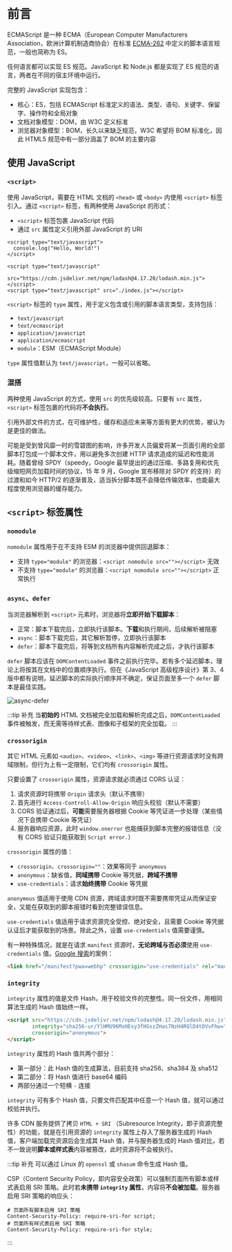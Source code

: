# 前言

ECMAScript 是一种 ECMA（European Computer Manufacturers Association，欧洲计算机制造商协会）在标准 [ECMA-262](https://262.ecma-international.org/) 中定义的脚本语言规范，一般也简称为 ES。

任何语言都可以实现 ES 规范。JavaScript 和 Node.js 都是实现了 ES 规范的语言，两者在不同的宿主环境中运行。

完整的 JavaScript 实现包含：
- 核心：ES，包括 ECMAScript 标准定义的语法、类型、语句、关键字、保留字、操作符和全局对象
- 文档对象模型：DOM，由 W3C 定义标准
- 浏览器对象模型：BOM，长久以来缺乏规范，W3C 希望将 BOM 标准化，因此 HTML5 规范中有一部分涵盖了 BOM 的主要内容

## 使用 JavaScript

### `<script>`

使用 JavaScript，需要在 HTML 文档的 `<head>` 或 `<body>` 内使用 `<script>` 标签引入。通过 `<script>` 标签，有两种使用 JavaScript 的形式：
- `<script>` 标签包裹 JavaScript 代码
- 通过 `src` 属性定义引用外部 JavaScript 的 URI

```JS
<script type="text/javascript">
  console.log("Hello, World!")
</script>
```

```JS
<script type="text/javascript"
        src="https://cdn.jsdelivr.net/npm/lodash@4.17.20/lodash.min.js">
</script>
<script type="text/javascript" src="./index.js"></script>
```

`<script>` 标签的 `type` 属性，用于定义包含或引用的脚本语言类型，支持包括：
- `text/javascript`
- `text/ecmascript`
- `application/javascript`
- `application/ecmascript`
- `module`：ESM（ECMAScript Module）

`type` 属性值默认为 `text/javascript`，一般可以省略。

### 混搭

两种使用 JavaScript 的方式，使用 `src` 的优先级较高。只要有 `src` 属性，`<script>` 标签包裹的代码将**不会执行**。

引用外部文件的方式，在可维护性，缓存和适应未来等方面有更大的优势，被认为是更佳的做法。

可能是受到曾风靡一时的雪碧图的影响，许多开发人员偏爱将某一页面引用的全部脚本打包成一个脚本文件，用以避免多次创建 HTTP 请求造成的延迟和性能消耗。随着曾经 SPDY（speedy，Google 最早提出的通过压缩、多路复用和优先级缩短网页加载时间的协议，15 年 9 月，Google 宣布移除对 SPDY 的支持）的过渡和如今 HTTP/2 的逐渐普及，适当拆分脚本既不会降低传输效率，也能最大程度使用浏览器的缓存能力。

## `<script>` 标签属性

### `nomodule`

`nomodule` 属性用于在不支持 ESM 的浏览器中提供回退脚本：
- 支持 `type="module"` 的浏览器：`<script nomodule src=""></script>` 无效
- 不支持 `type="module"` 的浏览器：`<script nomodule src=""></script>` 正常执行

### `async`、`defer`

当浏览器解析到 `<script>` 元素时，浏览器将**立即开始下载脚本**：
- 正常：脚本下载完后，立即执行该脚本。**下载**和执行期间，后续解析被阻塞
- `async`：脚本下载完后，其它解析暂停，立即执行该脚本
- `defer`：脚本下载完后，将等到文档所有内容解析完成之后，才执行该脚本

`defer` 脚本应该在 `DOMContentLoaded` 事件之前执行完毕。若有多个延迟脚本，理论上将按其在文档中的位置顺序执行。但在《JavaScript 高级程序设计》第 3、4 版中都有说明，延迟脚本的实际执行顺序并不确定，保证页面至多一个 `defer` 脚本是最佳实践。

![async-defer](/ES%20核心-前言/async-defer.jpg)

:::tip 补充
当**初始的** HTML 文档被完全加载和解析完成之后，`DOMContentLoaded` 事件被触发，而无需等待样式表、图像和子框架的完全加载。
:::

### `crossorigin`

其它 HTML 元素如 `<audio>`、`<video>`、`<link>`、`<img>` 等进行资源请求时没有跨域限制，但行为上有一定限制，它们均有 `crossorigin` 属性。

只要设置了 `crossorigin` 属性，资源请求就必须通过 CORS 认证：
1. 请求资源时将携带 `Origin` 请求头（默认不携带）
2. 首先进行 `Access-Controll-Allow-Origin` 响应头校验（默认不需要）
3. CORS 验证通过后，**可能**需要服务器根据 Cookie 等凭证进一步处理（某些情况下会携带 Cookie 等凭证）
4. 服务器响应资源，此时 `window.onerror` 也能捕获到脚本完整的报错信息（没有 CORS 验证只能获取到 `Script error.`） 

`crossorigin` 属性的值：
- `crossorigin`、`crossorigin=""`：效果等同于 `anonymous`
- `anonymous`：缺省值，**同域携带** Cookie 等凭据，**跨域不携带**
- `use-credentials`：请求**始终携带** Cookie 等凭据

`anonymous` 值适用于使用 CDN 资源，跨域请求时既不需要携带凭证从而保证安全，又能在获取到的脚本报错时看到完整错误信息。

`use-credentials` 值适用于请求资源完全受控、绝对安全，且需要 Cookie 等凭据认证后才能获取到的场景。除此之外，设置 `use-credentials` 值需要谨慎。

有一种特殊情况，就是在请求 `manifest` 资源时，**无论跨域与否必须**使用 `use-credentials` 值。[Google 搜索](https://www.google.com/)的案例：

```HTML
<link href="/manifest?pwa=webhp" crossorigin="use-credentials" rel="manifest">
```

### `integrity`

`integrity` 属性的值是文件 Hash，用于校验文件的完整性。同一份文件，用相同算法生成的 Hash 值始终一样。

```HTML
<script src="https://cdn.jsdelivr.net/npm/lodash@4.17.20/lodash.min.js" 
        integrity="sha256-ur/YlHMU96MxHEsy3fHGszZHas7NzH4RQlD4tDVvFhw=" 
        crossorigin="anonymous">
</script>
```

`integrity` 属性的 Hash 值共两个部分：
- 第一部分：此 Hash 值的生成算法，目前支持 sha256、sha384 及 sha512
- 第二部分：将 Hash 值进行 base64 编码
- 两部分通过一个短横 `-` 连接


`integrity` 可有多个 Hash 值，只要文件匹配其中任意一个 Hash 值，就可以通过校验并执行。

许多 CDN 服务提供了拷贝 `HTML + SRI` （Subresource Integrity，即子资源完整性）的功能，就是在引用资源的 `integrity` 属性上存入了服务器生成的 Hash 值，客户端加载完资源后会生成其 Hash 值，并与服务器生成的 Hash 值对比，若不一致说明**脚本或样式表**内容被篡改，此时资源将不会被执行。

:::tip 补充
可以通过 Linux 的 `openssl` 或 `shasum` 命令生成 Hash 值。

CSP（Content Security Policy，即内容安全政策）可以强制页面所有脚本或样式表启用 SRI 策略。此时若**未携带 `integrity` 属性**，内容将**不会被加载**。服务器启用 SRI 策略的响应头：

```HTTP
# 页面所有脚本启用 SRI 策略
Content-Security-Policy: require-sri-for script;
# 页面所有样式表启用 SRI 策略
Content-Security-Policy: require-sri-for style;
```
:::


